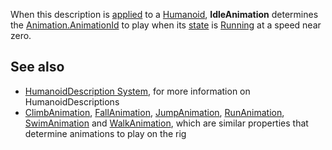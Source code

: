 When this description is [applied](https://developer.roblox.com/en-us/api-reference/function/Humanoid/ApplyDescription) to a [Humanoid](https://developer.roblox.com/en-us/api-reference/class/Humanoid), **IdleAnimation** determines the [Animation.AnimationId](https://developer.roblox.com/en-us/api-reference/property/Animation/AnimationId) to play when its [state](https://developer.roblox.com/en-us/api-reference/function/Humanoid/GetState) is [Running](https://developer.roblox.com/en-us/api-reference/enum/HumanoidStateType) at a speed near zero.

See also
--------

*   [HumanoidDescription System](https://developer.roblox.com/en-us/articles/HumanoidDescription-System), for more information on HumanoidDescriptions
*   [ClimbAnimation](https://developer.roblox.com/en-us/api-reference/property/HumanoidDescription/FallAnimation), [FallAnimation](https://developer.roblox.com/en-us/api-reference/property/HumanoidDescription/FallAnimation), [JumpAnimation](https://developer.roblox.com/en-us/api-reference/property/HumanoidDescription/JumpAnimation), [RunAnimation](https://developer.roblox.com/en-us/api-reference/property/HumanoidDescription/RunAnimation), [SwimAnimation](https://developer.roblox.com/en-us/api-reference/property/HumanoidDescription/SwimAnimation) and [WalkAnimation](https://developer.roblox.com/en-us/api-reference/property/HumanoidDescription/WalkAnimation), which are similar properties that determine animations to play on the rig